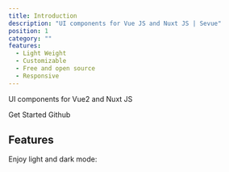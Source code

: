 ```yaml
---
title: Introduction
description: "UI components for Vue JS and Nuxt JS | Sevue"
position: 1
category: ""
features:
  - Light Weight
  - Customizable
  - Free and open source
  - Responsive
---
```


<!-- <img src="/preview.png" class="light-img" width="1280" height="640" alt=""/>
<img src="/preview-dark.png" class="dark-img" width="1280" height="640" alt=""/> -->

UI components for Vue2 and Nuxt JS

<div class="flex justify-center gap-2">

<RButton to="/setup" fill>Get Started</RButton>
<RButton flat href="https://github.com/sa8ab/sevue" icon="bxl-github" blank>Github</RButton>

</div>

## Features

<list :items="features"></list>

<p class="flex items-center">Enjoy light and dark mode:&nbsp;<app-color-switcher class="inline-flex ml-2"></app-color-switcher></p>
